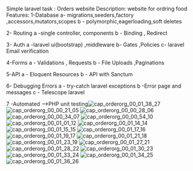 Simple laravel task : Orders website
Description: website for ordring food
Features:
1-Database
a- migrations,seeders,factory ,accessors,mutators,scopes
b - polymorphic,eagerloading,soft deletes

2- Routing
a -single controller, components
b - Binding , Redirect

3- Auth
a -laravel ui(bootstrap) ,middleware
b- Gates ,Policies
c- laravel Email verification

4-Forms
a - Validations , Requests
b - File Uploads ,Paginations

5-API
a - Eloquent Resources
b - API with Sanctum

6- Debugging Errors
a - try-catch laravel exceptions
b -Error page and messages
c - Telescope laravel

7 -Automated
-->PHP unit testing![cap_orderorg_00_01_38_27](https://user-images.githubusercontent.com/86072219/211140891-70bf9cbe-8830-4721-a8ce-69e3664138b8.jpg)
![cap_orderorg_00_00_21_05](https://user-images.githubusercontent.com/86072219/211140892-0a0433ec-62f6-41dc-a3ae-825c246292f7.jpg)
![cap_orderorg_00_00_28_06](https://user-images.githubusercontent.com/86072219/211140893-af84d4e0-e309-49d1-97a8-26f5134bd094.jpg)
![cap_orderorg_00_00_34_07](https://user-images.githubusercontent.com/86072219/211140894-99981257-31eb-4a2c-91a2-e15715765d25.jpg)
![cap_orderorg_00_00_54_10](https://user-images.githubusercontent.com/86072219/211140896-61a04d35-66e6-4d9c-ae97-01281c98a2f3.jpg)
![cap_orderorg_00_01_01_12](https://user-images.githubusercontent.com/86072219/211140899-addc8d39-331f-424c-ad4c-2eb390eafe07.jpg)
![cap_orderorg_00_01_14_14](https://user-images.githubusercontent.com/86072219/211140900-246ce36c-9eed-4037-855a-369da5e1a786.jpg)
![cap_orderorg_00_01_15_15](https://user-images.githubusercontent.com/86072219/211140901-97f0b83f-3ff9-4fb5-82a6-e653ffc1b219.jpg)
![cap_orderorg_00_01_17_16](https://user-images.githubusercontent.com/86072219/211140904-04a9caca-2f24-4afb-9563-89711d964651.jpg)
![cap_orderorg_00_01_19_17](https://user-images.githubusercontent.com/86072219/211140908-9c6f4828-a3e0-4c0f-82a5-3c2646fc084b.jpg)
![cap_orderorg_00_01_21_18](https://user-images.githubusercontent.com/86072219/211140910-cb315565-f907-4e49-ad46-13f2c1b93d88.jpg)
![cap_orderorg_00_01_23_19](https://user-images.githubusercontent.com/86072219/211140912-80102d0c-d306-46e5-b438-abb11f4eabbf.jpg)
![cap_orderorg_00_01_27_21](https://user-images.githubusercontent.com/86072219/211140913-aa96a683-f239-4ce8-bc11-c72c94e4e129.jpg)
![cap_orderorg_00_01_28_22](https://user-images.githubusercontent.com/86072219/211140915-4e0a9de6-adb4-44d8-8246-72c1e2733d4b.jpg)
![cap_orderorg_00_01_30_23](https://user-images.githubusercontent.com/86072219/211140918-0fc78c1b-c2b1-4d5a-84c5-e7dff0ea4980.jpg)
![cap_orderorg_00_01_33_24](https://user-images.githubusercontent.com/86072219/211140919-63aa7ad4-3b54-4db6-9470-3e5746ebf5f1.jpg)
![cap_orderorg_00_01_34_25](https://user-images.githubusercontent.com/86072219/211140921-57bc49fd-b0b7-4851-adee-55603edb9631.jpg)
![cap_orderorg_00_01_36_26](https://user-images.githubusercontent.com/86072219/211140922-e5dc5e5e-c5e3-4568-adaf-9c680e4bd3cd.jpg)

